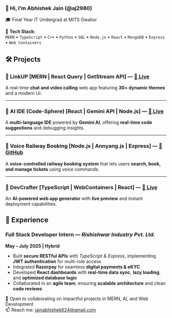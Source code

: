 ### 👋 Hi, I’m Abhishek Jain (@aj2980)

🎓 Final Year IT Undergrad at MITS Gwalior  

🔧 **Tech Stack:**  
`MERN` • `TypeScript` • `C++` • `Python` • `SQL` • `Node.js` • `React` • `MongoDB` • `Express` • `Web Containers`

## 🛠️ Projects

### 🔹 LinkUP [MERN | React Query | GetStream API] — [🔗 Live](https://linkup-o3lr.onrender.com/)
A real-time **chat and video calling** web app featuring **30+ dynamic themes** and a modern UI.  

---

### 🔹 AI IDE (Code-Sphere) [React | Gemini API | Node.js] — [🔗 Live](https://codesphere-w8pb.onrender.com/)
A **multi-language IDE** powered by **Gemini AI**, offering **real-time code suggestions** and debugging insights.  

---

### 🔹 Voice Railway Booking [Node.js | Annyang.js | Express] — [🧠 GitHub](https://github.com/aj2980/Voice-Operated-application.git)
A **voice-controlled railway booking system** that lets users **search, book, and manage tickets** using voice commands.  

---

### 🔹 DevCrafter [TypeScript | WebContainers | React] — [🔗 Live](https://devcrafter.onrender.com/)
An **AI-powered web app generator** with **live preview** and instant deployment capabilities.


## 💼 Experience

### **Full Stack Developer Intern** — *Rishishwar Industry Pvt. Ltd.*  
**May – July 2025 | Hybrid**  
- Built **secure RESTful APIs** with *TypeScript & Express*, implementing **JWT authentication** for multi-role access  
- Integrated **Razorpay** for seamless **digital payments & eKYC**  
- Developed **React dashboards** with **real-time data sync**, **lazy loading**, and **optimized database logic**  
- Collaborated in an **agile team**, ensuring **scalable architecture** and clean **code reviews**


🤝 Open to collaborating on impactful projects in MERN, AI, and Web Development  
📫 Reach me: jainabhishek624@gmail.com  
